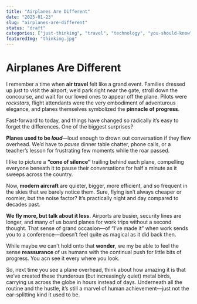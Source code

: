 ```yaml
---
title: "Airplanes Are Different"
date: "2025-01-23"
slug: "airplanes-are-different"
status: "draft"
categories: ["just-thinking", "travel", "technology", "you-should-know"]
featuredImg: "thinking.jpg"
---
```


# Airplanes Are Different

I remember a time when **air travel** felt like a grand event. Families dressed up just to visit the airport; we’d park right near the gate, stroll down the concourse, and wait for our loved ones to appear off the plane. Pilots were *rockstars*, flight attendants were the very embodiment of adventurous elegance, and planes themselves symbolized the **pinnacle of progress**.

Fast-forward to today, and things have changed so radically it’s easy to forget the differences. One of the biggest surprises? 

**Planes used to be *loud***—loud enough to drown out conversation if they flew overhead. We’d have to *pause* dinner table chatter, phone calls, or a teacher’s lesson for frustrating few moments while the roar passed.

I like to picture a **“cone of silence”** trailing behind each plane, compelling everyone beneath it to pause their conversations for half a minute as it sweeps across the country.

Now, **modern aircraft** are quieter, bigger, more efficient, and so frequent in the skies that we barely notice them. Sure, flying isn’t always cheaper or roomier, but the noise factor? It’s practically night and day compared to decades past.

**We fly more, but talk about it less.** Airports are busier, security lines are longer, and many of us board planes for work trips without a second thought. That sense of grand occasion—of “I’ve made it” when work sends you to a conference—doesn’t feel quite as magical as it did back then.

While maybe we can't hold onto that **wonder**, we my be able to feel the sense **reassurance** of us humans with the continual push for little bits of progress. You acn see it every where you look. 

So, next time you see a plane overhead, think about how amazing it is that we’ve created these thunderous (but increasingly quiet) metal birds, carrying us across the globe in hours instead of days. Underneath all the routine and the hustle, it’s still a marvel of human achievement—just not the ear-splitting kind it used to be.
